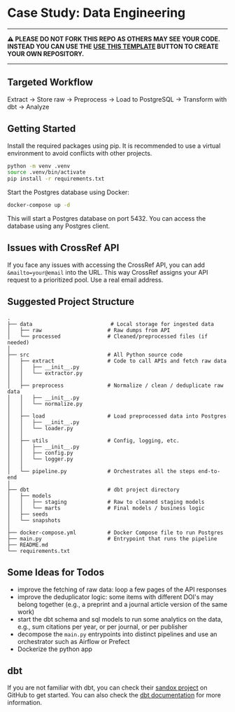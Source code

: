 # Case Study: Data Engineering

---

**⚠️ PLEASE DO NOT FORK THIS REPO AS OTHERS MAY SEE YOUR CODE. INSTEAD YOU CAN USE THE
[USE THIS TEMPLATE](https://github.com/new?template_name=case-study-data-engineering&template_owner=MDPI-AG)
BUTTON TO CREATE YOUR OWN REPOSITORY.**

---

## Targeted Workflow

Extract → Store raw → Preprocess → Load to PostgreSQL → Transform with dbt → Analyze

## Getting Started

Install the required packages using pip. It is recommended to use a virtual environment
to avoid conflicts with other projects.

```bash
python -m venv .venv
source .venv/bin/activate
pip install -r requirements.txt
```

Start the Postgres database using Docker:

```bash
docker-compose up -d
```

This will start a Postgres database on port 5432. You can access the database using
any Postgres client.

## Issues with CrossRef API

If you face any issues with accessing the CrossRef API, you can add `&mailto=your@email`
into the URL. This way CrossRef assigns your API request to a prioritized pool. Use
a real email address.

## Suggested Project Structure

```plaintext
.
├── data                         # Local storage for ingested data
│   ├── raw                     # Raw dumps from API
│   └── processed               # Cleaned/preprocessed files (if needed)
│
├── src                         # All Python source code
│   ├── extract                 # Code to call APIs and fetch raw data
│   │   ├── __init__.py
│   │   └── extractor.py
│   │
│   ├── preprocess              # Normalize / clean / deduplicate raw data
│   │   ├── __init__.py
│   │   └── normalize.py
│   │
│   ├── load                    # Load preprocessed data into Postgres
│   │   ├── __init__.py
│   │   └── loader.py
│   │
│   ├── utils                   # Config, logging, etc.
│   │   ├── __init__.py
│   │   ├── config.py
│   │   └── logger.py
│   │
│   └── pipeline.py             # Orchestrates all the steps end-to-end
│
├── dbt                         # dbt project directory
│   ├── models
│   │   ├── staging             # Raw to cleaned staging models
│   │   └── marts               # Final models / business logic
│   ├── seeds
│   └── snapshots
│
├── docker-compose.yml          # Docker Compose file to run Postgres
├── main.py                     # Entrypoint that runs the pipeline
├── README.md
└── requirements.txt
```

## Some Ideas for Todos

- improve the fetching of raw data: loop a few pages of the API responses
- improve the deduplicator logic: some items with different DOI's may belong together (e.g., a preprint and a journal article version of the same work)
- start the dbt schema and sql models to run some analytics on the data, e.g., sum citations per year, or per journal, or per publisher
- decompose the `main.py` entrypoints into distinct pipelines and use an orchestrator such as Airflow or Prefect
- Dockerize the python app

## dbt

If you are not familiar with dbt, you can check their [sandox project](https://github.com/dbt-labs/jaffle-shop/)
on GitHub to get started. You can also check the [dbt documentation](https://docs.getdbt.com/docs/introduction)
for more information.
